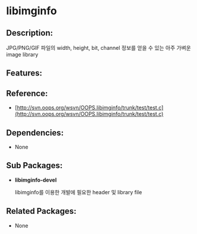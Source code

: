 # libimginfo

## Description:

JPG/PNG/GIF 파일의 width, height, bit, channel 정보를 얻을 수 있는 아주 가벼운 image library

## Features:

## Reference:

* [http://svn.oops.org/wsvn/OOPS.libimginfo/trunk/test/test.c](http://svn.oops.org/wsvn/OOPS.libimginfo/trunk/test/test.c)

## Dependencies:

* None

## Sub Packages:

* **libimginfo-devel**  

  libimginfo를 이용한 개발에 필요한 header 및 library file

## Related Packages:

* None

